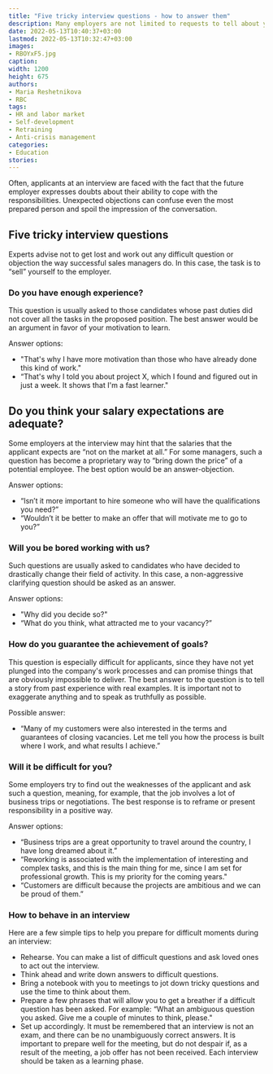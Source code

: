```yaml
---
title: "Five tricky interview questions - how to answer them"
description: Many employers are not limited to requests to tell about yourself and typical interview questions. Trends explain how to work out the objections of the employer
date: 2022-05-13T10:40:37+03:00
lastmod: 2022-05-13T10:32:47+03:00
images:
- RBOYxF5.jpg
caption:
width: 1200
height: 675
authors:
- Maria Reshetnikova
- RBC
tags:
- HR and labor market
- Self-development
- Retraining
- Anti-crisis management
categories:
- Education
stories:
---
```


Often, applicants at an interview are faced with the fact that the future employer expresses doubts about their ability to cope with the responsibilities. Unexpected objections can confuse even the most prepared person and spoil the impression of the conversation.

## Five tricky interview questions

Experts advise not to get lost and work out any difficult question or objection the way successful sales managers do. In this case, the task is to “sell” yourself to the employer.

### Do you have enough experience?

This question is usually asked to those candidates whose past duties did not cover all the tasks in the proposed position. The best answer would be an argument in favor of your motivation to learn.

Answer options:

- "That's why I have more motivation than those who have already done this kind of work."
- “That's why I told you about project X, which I found and figured out in just a week. It shows that I'm a fast learner."

## Do you think your salary expectations are adequate?

Some employers at the interview may hint that the salaries that the applicant expects are “not on the market at all.” For some managers, such a question has become a proprietary way to “bring down the price” of a potential employee. The best option would be an answer-objection.

Answer options:

- “Isn’t it more important to hire someone who will have the qualifications you need?”
- “Wouldn’t it be better to make an offer that will motivate me to go to you?”

### Will you be bored working with us?
Such questions are usually asked to candidates who have decided to drastically change their field of activity. In this case, a non-aggressive clarifying question should be asked as an answer.

Answer options:

- "Why did you decide so?"
- “What do you think, what attracted me to your vacancy?”

### How do you guarantee the achievement of goals?

This question is especially difficult for applicants, since they have not yet plunged into the company's work processes and can promise things that are obviously impossible to deliver. The best answer to the question is to tell a story from past experience with real examples. It is important not to exaggerate anything and to speak as truthfully as possible.

Possible answer:

- “Many of my customers were also interested in the terms and guarantees of closing vacancies. Let me tell you how the process is built where I work, and what results I achieve.”

### Will it be difficult for you?

Some employers try to find out the weaknesses of the applicant and ask such a question, meaning, for example, that the job involves a lot of business trips or negotiations. The best response is to reframe or present responsibility in a positive way.

Answer options:

- “Business trips are a great opportunity to travel around the country, I have long dreamed about it.”
- “Reworking is associated with the implementation of interesting and complex tasks, and this is the main thing for me, since I am set for professional growth. This is my priority for the coming years."
- “Customers are difficult because the projects are ambitious and we can be proud of them.”

### How to behave in an interview

Here are a few simple tips to help you prepare for difficult moments during an interview:

- Rehearse. You can make a list of difficult questions and ask loved ones to act out the interview.
- Think ahead and write down answers to difficult questions.
- Bring a notebook with you to meetings to jot down tricky questions and use the time to think about them.
- Prepare a few phrases that will allow you to get a breather if a difficult question has been asked. For example: “What an ambiguous question you asked. Give me a couple of minutes to think, please."
- Set up accordingly. It must be remembered that an interview is not an exam, and there can be no unambiguously correct answers. It is important to prepare well for the meeting, but do not despair if, as a result of the meeting, a job offer has not been received. Each interview should be taken as a learning phase.
